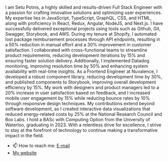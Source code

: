 I am Setu Potnis, a highly skilled and results-driven Full Stack Engineer with a passion for crafting innovative solutions and optimizing user experiences. My expertise lies in JavaScript, TypeScript, GraphQL, CSS, and HTML, along with proficiency in React, Redux, Angular, NodeJS, and Next.js. I have successfully delivered exceptional projects using tools such as Github, Git, Swagger, Storybook, and AWS. During my tenure at Shopify, I automated lost package reimbursement processes through API endpoints, resulting in a 50% reduction in manual effort and a 30% improvement in customer satisfaction. I collaborated with cross-functional teams to streamline product requirements, reducing development iterations by 15% and ensuring faster solution delivery. Additionally, I implemented Datadog monitoring, improving resolution time by 50% and enhancing system availability with real-time insights. As a Frontend Engineer at Nuvalence, I developed a robust component library, reducing development time by 30%, and published components to Storybook, improving overall development efficiency by 15%. My work with designers and product managers led to a 20% increase in user satisfaction based on feedback, and I increased mobile user engagement by 15% while reducing bounce rates by 10% through responsive design techniques. My contributions extend beyond software development, as I created interactive data visualizations that reduced energy-related costs by 25% at the National Research Council and Box Labs. I hold a BASc with Computing Option from the University of Waterloo, graduating in 2023. With a relentless drive for excellence, I strive to stay at the forefront of technology to continue making a transformative impact in the field.
- 📫 How to reach me: [E-mail](mailto:spotnis.work@gmail.com)
- [My website](https://www.setupotnis.ca)
